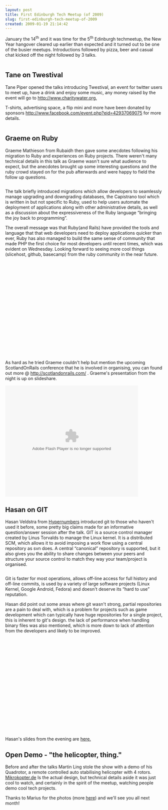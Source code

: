 ```yaml
---
layout: post
title: First Edinburgh Tech Meetup (of 2009)
slug: first-edinburgh-tech-meetup-of-2009
created: 2009-01-19 21:14:42
---
```


<p class="western" style="0cm;">January the 14<sup>th</sup> and it was time for the 5<sup>th</sup> Edinburgh techmeetup, the New Year hangover cleared up earlier than expected and it turned out to be one of the busier meetups. Introductions followed by pizza, beer and casual chat kicked off the night followed by 3 talks.</p>

<a href="http://picasaweb.google.com/lh/photo/ZpBusxZxhrNQb_N_2v-E5Q?feat=embedwebsite"><img src="http://lh6.ggpht.com/_Tf5sPkOIZ9c/SXSnleK0ctI/AAAAAAAAAD4/dvS4l9ux3fA/s400/IMG_3268.JPG" alt="" /></a>
<h2 class="western"><strong>Tane on Twestival
</strong></h2>
<p class="western" style="0cm;">Tane Piper opened the talks introducing Twestival, an event for twitter users to meet up, have a drink and enjoy some music, any money raised by the event will go to <a href="http://www.charitywater.org/">http://www.charitywater.org</a><a href="http://www.charitywater.org/">.</a></p>
<p class="western" style="0cm;">T-shirts, advertising space, a flip mini and more have been donated by sponsors <a href="http://www.facebook.com/event.php?eid=42937069075">http://www.facebook.com/event.php?eid=42937069075</a> for more details.</p>

<a href="http://picasaweb.google.com/lh/photo/CzAtUkVHckKmQgOZGClllA?feat=embedwebsite"><img src="http://lh4.ggpht.com/_Tf5sPkOIZ9c/SXSnibyuoOI/AAAAAAAAADg/0sakkaXRhp8/s400/IMG_3265.JPG" alt="" /></a>
<h2 class="western"><strong>Graeme on Ruby
</strong></h2>
<p class="western" style="0cm;">Graeme Mathieson from Rubaidh then gave some anecdotes following his migration to Ruby and experiences on Ruby projects. There weren't many technical details in this talk as Graeme wasn't sure what audience to expect, but the anecdotes brought up some interesting questions and the ruby crowd stayed on for the pub afterwards and were happy to field the follow up questions.</p>

<a href="http://picasaweb.google.com/lh/photo/6rFcCDPOkQAzozxVsvH8cw?feat=embedwebsite"><img src="http://lh5.ggpht.com/_Tf5sPkOIZ9c/SXSnqOOsUsI/AAAAAAAAAEQ/kUGgEkqQREE/s400/IMG_3274.JPG" alt="" /></a>
<p class="western" style="0cm;">The talk briefly introduced migrations which allow developers to seamlessly manage upgrading and downgrading databases, the Capistrano tool which is written in but not specific to Ruby, used to help users automate the deployment of applications along with other administrative details, as well as a discussion about the expressiveness of the Ruby language “bringing the joy back to programming”.</p>
<p class="western" style="0cm;">The overall message was that Ruby(and Rails) have provided the tools and language that that web developers need to deploy applications quicker than ever, Ruby has also managed to build the same sense of community that made PHP the first choice for most developers until recent times, which was evident on Wednesday. Looking forward to seeing more cool things (slicehost, github, basecamp) from the ruby community in the near future.</p>
<p class="western" style="0cm;"></p>
<p class="western" style="0cm;"></p>

<object classid="clsid:d27cdb6e-ae6d-11cf-96b8-444553540000" width="400" height="300" codebase="http://download.macromedia.com/pub/shockwave/cabs/flash/swflash.cab#version=6,0,40,0"><param name="allowfullscreen" value="true" /><param name="allowscriptaccess" value="always" /><param name="src" value="http://vimeo.com/moogaloop.swf?clip_id=2880527&server=vimeo.com&show_title=1&show_byline=1&show_portrait=0&color=&fullscreen=1" /><embed type="application/x-shockwave-flash" width="400" height="300" src="http://vimeo.com/moogaloop.swf?clip_id=2880527&server=vimeo.com&show_title=1&show_byline=1&show_portrait=0&color=&fullscreen=1" allowscriptaccess="always" allowfullscreen="true"></embed></object>
<p class="western" style="0cm;"></p>
<p class="western" style="0cm;">As hard as he tried Graeme couldn't help but mention the upcoming ScotlandOnRails conference that he is involved in organising, you can found out more @ <a href="http://scotlandonrails.com/">http://scotlandonrails.com/</a> . Graeme's presentation from the night is up on slideshare.</p>
<p class="western" style="0cm;"></p>

<div id="__ss_923091" style="width: 425px; text-align: left;"><object classid="clsid:d27cdb6e-ae6d-11cf-96b8-444553540000" width="425" height="355" codebase="http://download.macromedia.com/pub/shockwave/cabs/flash/swflash.cab#version=6,0,40,0"><param name="allowFullScreen" value="true" /><param name="allowScriptAccess" value="always" /><param name="src" value="http://static.slideshare.net/swf/ssplayer2.swf?doc=RubyandRailsisAwesome-12321018767-phpapp02&stripped_title=Ruby-and-Rails-is-Awesome" /><embed type="application/x-shockwave-flash" width="425" height="355" src="http://static.slideshare.net/swf/ssplayer2.swf?doc=RubyandRailsisAwesome-12321018767-phpapp02&stripped_title=Ruby-and-Rails-is-Awesome" allowscriptaccess="always" allowfullscreen="true"></embed></object></div>
<img style="0px;" src="http://counters.gigya.com/wildfire/IMP/CXNID=2000002.0NXC/bT*xJmx*PTEyMzIzOTk*NjMyMzQmcHQ9MTIzMjM5OTQ3MjU5MyZwPTEwMTkxJmQ9Jmc9MiZ*PSZvPTY3Mzg4NjBjODgxMDRhM2E4OTliNmI1NDZiMDhhOGNm.gif" border="0" alt="" width="0" height="0" />
<h2 class="western"><strong>Hasan on GIT
</strong></h2>
<p class="western" style="0cm;">Hasan Veldstra from <a href="http://www.hypernumbers.com">Hypernumbers</a> introduced git to those who haven't used it before, some pretty big claims made for an informative question/answer session after the talk. GIT is a source control manager created by Linus Torvalds to manage the Linux kernel. It is a distributed SCM, which allows it to avoid imposing a work flow using a central repository as svn does. A central “canonical” repository is supported, but it also gives you the ability to share changes between your peers and structure your source control to match they way your team/project is organised.</p>

<a href="http://picasaweb.google.com/lh/photo/5PFOunmfBJP-Koknyvhdvw?feat=embedwebsite"><img src="http://lh3.ggpht.com/_Tf5sPkOIZ9c/SXSnuyYXyjI/AAAAAAAAAEw/y0seGUA-ZFc/s400/IMG_3291.JPG" alt="" /></a>
<p class="western" style="0cm;">Git is faster for most operations, allows off-line access for full history and off-line commits, is used by a variety of large software projects (Linux Kernel, Google Android, Fedora) and doesn't deserve its “hard to use” reputation.</p>
<p class="western" style="0cm;">Hasan did point out some areas where git wasn't strong, partial repositories are a pain to deal with, which is a problem for projects such as game development which can typically have huge repositories for a single project, this is inherent to git's design. the lack of performance when handling binary files was also mentioned, which is more down to lack of attention from the developers and likely to be improved.</p>

<object classid="clsid:d27cdb6e-ae6d-11cf-96b8-444553540000" width="400" height="300" codebase="http://download.macromedia.com/pub/shockwave/cabs/flash/swflash.cab#version=6,0,40,0"><param name="allowfullscreen" value="true" /><param name="allowscriptaccess" value="always" /><param name="src" value="http://vimeo.com/moogaloop.swf?clip_id=2881930&server=vimeo.com&show_title=1&show_byline=1&show_portrait=0&color=&fullscreen=1" /><embed type="application/x-shockwave-flash" width="400" height="300" src="http://vimeo.com/moogaloop.swf?clip_id=2881930&server=vimeo.com&show_title=1&show_byline=1&show_portrait=0&color=&fullscreen=1" allowscriptaccess="always" allowfullscreen="true"></embed></object>

Hasan's slides from the evening are <a href="http://12monkeys.co.uk/files/git-slides-tech-meetup.pdf">here.</a>
<h2 class="western">Open Demo - "the helicopter, thing."</h2>
<p class="western" style="0cm;">Before and after the talks Martin Ling stole the show with a demo of his Quadrotor, a remote controlled auto stabilising helicopter with 4 rotors. <a id="ml7v" title="Mikrokopter.de" href="http://www.mikrokopter.de/ucwiki/en/Mikrokopter-Get-started">Mikrokopter.de</a> Is the actual design, but technical details aside it was just cool to watch, and certainly in the spirit of the meetup, watching people demo cool tech projects.</p>
<p class="western" style="0cm;">Thanks to Marius for the photos (more <a href="http://picasaweb.google.com/o.s.collins/TMJan09#slideshow">here</a>) and we'll see you all next month!</p>
<p class="western" style="0cm;"></p>
<p class="western" style="0cm;"></p>

<a href="http://picasaweb.google.com/lh/photo/aKjCMfRXS7PuE3NDZDebeQ?feat=embedwebsite"><img src="http://lh3.ggpht.com/_Tf5sPkOIZ9c/SXSnx_7Lg8I/AAAAAAAAAFQ/a2VbzJkVE5c/s400/IMG_3309.JPG" alt="" /></a>

<a href="http://picasaweb.google.com/lh/photo/cSmk6mMs1d-gJM0oTXVrxg?feat=embedwebsite"><img src="http://lh6.ggpht.com/_Tf5sPkOIZ9c/SXSnzA29FfI/AAAAAAAAAFY/1tFNwMPSHjw/s400/IMG_3335.JPG" alt="" /></a>

<a href="http://picasaweb.google.com/lh/photo/QDwvDGeFEDef907MdTt6UQ?feat=embedwebsite"><img src="http://lh3.ggpht.com/_Tf5sPkOIZ9c/SXSnet5oeUI/AAAAAAAAAC4/xpTetynQ3VQ/s400/IMG_3249.JPG" alt="" /></a>